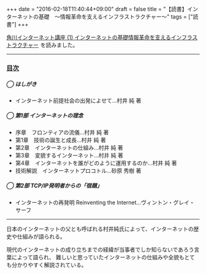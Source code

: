 +++
date = "2016-02-18T11:40:44+09:00"
draft = false
title = "【読書】インターネットの基礎　〜情報革命を支えるインフラストラクチャー〜"
tags = ["読書"]
+++

<a rel="nofollow" href="http://www.amazon.co.jp/gp/product/4046538813/ref=as_li_qf_sp_asin_tl?ie=UTF8&camp=247&creative=1211&creativeASIN=4046538813&linkCode=as2&tag=kotazi-22">角川インターネット講座 (1) インターネットの基礎情報革命を支えるインフラストラクチャー</a><img src="http://ir-jp.amazon-adsystem.com/e/ir?t=kotazi-22&l=as2&o=9&a=4046538813" width="1" height="1" border="0" alt="" style="border:none !important; margin:0px !important;" />
を読みました。

<hr>

### [目次](http://kci-salon.jp/books/01/)

##### ◯ はしがき

- インターネット前提社会の出発によせて...村井 純 著

##### ◯ 第1部 インターネットの理念

- 序章　フロンティアの流儀...村井 純 著
- 第1章　技術の誕生と成長...村井 純 著
- 第2章　インターネットの仕組み...村井 純 著
- 第3章　変貌するインターネット...村井 純 著
- 第4章　インターネットを誰がどのように運用するのか...村井 純 著
- 技術解説　インターネットプロコトル...砂原 秀樹 著

##### ◯ 第2部 TCP/IP発明者からの「宿題」

- インターネットの再発明 Reinventing the Internet...ヴィントン・グレイ・サーフ

<hr>

日本のインターネットの父とも呼ばれる村井純氏によって、インターネットの歴史や仕組みが語られる。

現代のインターネットの成り立ちまでの経緯が当事者でしか知らないであろう言葉によって語られ、
難しいと思っていたインターネットの仕組みや全貌もとても分かりやすく解説されている。
